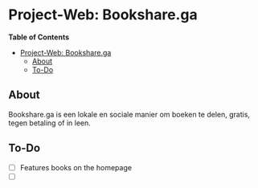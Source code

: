 # Project-Web: Bookshare.ga

<!-- START doctoc generated TOC please keep comment here to allow auto update -->
<!-- DON'T EDIT THIS SECTION, INSTEAD RE-RUN doctoc TO UPDATE -->
**Table of Contents**

- [Project-Web: Bookshare.ga](#project-web-booksharega)
  - [About](#about)
  - [To-Do](#to-do)

<!-- END doctoc generated TOC please keep comment here to allow auto update -->

## About

Bookshare.ga is een lokale en sociale manier om boeken te delen, gratis, tegen betaling of in leen.

## To-Do

- [ ] Features books on the homepage
- [ ] ​
